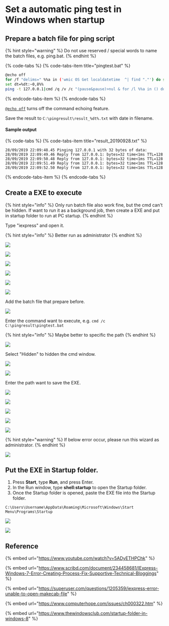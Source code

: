 # Set a automatic ping test in Windows when startup

## Prepare a batch file for ping script

{% hint style="warning" %}
Do not use reserved / special words to name the batch files, e.g. ping.bat.
{% endhint %}

{% code-tabs %}
{% code-tabs-item title="pingtest.bat" %}
```bash
@echo off
for /f "delims=" %%a in ('wmic OS Get localdatetime  ^| find "."') do set dt=%%a
set dt=%dt:~0,8%%
ping -t 127.0.0.1|cmd /q /v /c "(pause&pause)>nul & for /l %%a in () do (set /p "data=" && echo(!date! !time! !data!)&ping -n 2 127.0.0.1>nul" >> C:\pingresult\result_%dt%.txt
```
{% endcode-tabs-item %}
{% endcode-tabs %}

[`@echo off`](https://docs.microsoft.com/en-us/windows-server/administration/windows-commands/echo) turns off the command echoing feature.

Save the result to `C:\pingresult\result_%dt%.txt` with date in filename.

#### Sample output

{% code-tabs %}
{% code-tabs-item title="result\_20190928.txt" %}
```text
28/09/2019 22:09:48.45 Pinging 127.0.0.1 with 32 bytes of data:
28/09/2019 22:09:49.46 Reply from 127.0.0.1: bytes=32 time<1ms TTL=128
28/09/2019 22:09:50.48 Reply from 127.0.0.1: bytes=32 time<1ms TTL=128
28/09/2019 22:09:51.49 Reply from 127.0.0.1: bytes=32 time<1ms TTL=128
28/09/2019 22:09:52.50 Reply from 127.0.0.1: bytes=32 time<1ms TTL=128
```
{% endcode-tabs-item %}
{% endcode-tabs %}

## Create a EXE to execute 

{% hint style="info" %}
Only run batch file also work fine, but the cmd can't be hidden. If want to run it as a background job, then create a EXE and put in startup folder to run at PC startup.
{% endhint %}

Type "iexpress" and open it.

{% hint style="info" %}
Better run as administrator
{% endhint %}

![](../../.gitbook/assets/image%20%2835%29.png)



![](../../.gitbook/assets/image%20%2861%29.png)



![](../../.gitbook/assets/image%20%2876%29.png)



![](../../.gitbook/assets/image%20%2816%29.png)



![](../../.gitbook/assets/image%20%2877%29.png)



![](../../.gitbook/assets/image%20%2837%29.png)

Add the batch file that prepare before.

![](../../.gitbook/assets/image%20%2811%29.png)

Enter the command want to execute, e.g. `cmd /c C:\pingresult\pingtest.bat`

{% hint style="info" %}
Maybe better to specific the path
{% endhint %}

![](../../.gitbook/assets/image%20%2895%29.png)

Select "Hidden" to hidden the cmd window.

![](../../.gitbook/assets/image%20%2889%29.png)



![](../../.gitbook/assets/image%20%2882%29.png)

Enter the path want to save the EXE.

![](../../.gitbook/assets/image%20%2845%29.png)



![](../../.gitbook/assets/image%20%2897%29.png)



![](../../.gitbook/assets/image%20%2860%29.png)



![](../../.gitbook/assets/image%20%2843%29.png)



![](../../.gitbook/assets/image.png)

{% hint style="warning" %}
If below error occur, please run this wizard as administrator.
{% endhint %}

![](../../.gitbook/assets/image%20%2846%29.png)

## Put the EXE in Startup folder.

1. Press **Start**, type **Run**, and press Enter.
2. In the Run window, type **shell:startup** to open the Startup folder.
3. Once the Startup folder is opened, paste the EXE file into the Startup folder.

```text
C:\Users\Username\AppData\Roaming\Microsoft\Windows\Start Menu\Programs\Startup
```

![](../../.gitbook/assets/image%20%2848%29.png)

![](../../.gitbook/assets/image%20%2820%29.png)



## Reference

{% embed url="https://www.youtube.com/watch?v=5ADyETHPChk" %}

{% embed url="https://www.scribd.com/document/234458681/IExpress-Windows-7-Error-Creating-Process-Fix-Supportive-Technical-Bloggings" %}

{% embed url="https://superuser.com/questions/1205359/iexpress-error-unable-to-open-makecab-file" %}

{% embed url="https://www.computerhope.com/issues/ch000322.htm" %}

{% embed url="https://www.thewindowsclub.com/startup-folder-in-windows-8" %}





